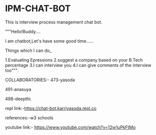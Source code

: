 # IPM-CHAT-BOT

This is interview process management chat bot.

 """Hello!Buddy....
 
I am chatbot,Let's have some good time......

Things which I can do_

1.Evaluating Epressions
2.suggest a company based on your B.Tech percentage
3.I can interview you
4.I can give comments of the interview too""".



COLLABORATORIES:-
473-yasoda

491-anasuya

498-deepthi.


repl link:-https://chat-bot.karriyasoda.repl.co

references:-w3 schools

youtube link:-  https://www.youtube.com/watch?v=12w1uPkFtMo
